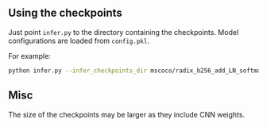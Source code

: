 ## Using the checkpoints
Just point `infer.py` to the directory containing the checkpoints. 
Model configurations are loaded from `config.pkl`.

For example:
```bash
python infer.py --infer_checkpoints_dir mscoco/radix_b256_add_LN_softmax_h8_tie_lstm_cnnFT_run_01
```


## Misc
The size of the checkpoints may be larger as they include CNN weights.
